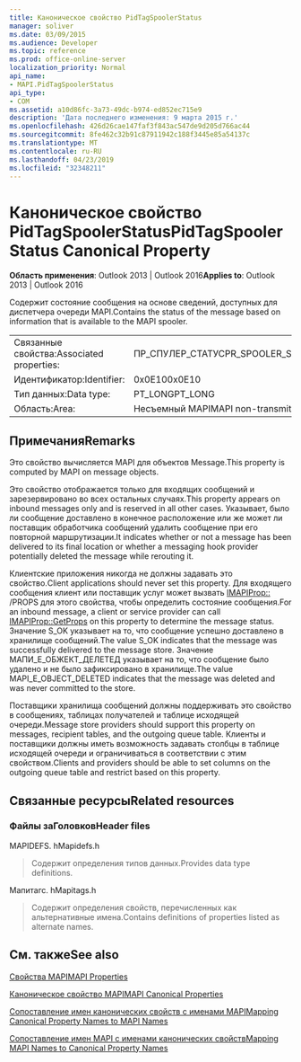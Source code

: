```yaml
---
title: Каноническое свойство PidTagSpoolerStatus
manager: soliver
ms.date: 03/09/2015
ms.audience: Developer
ms.topic: reference
ms.prod: office-online-server
localization_priority: Normal
api_name:
- MAPI.PidTagSpoolerStatus
api_type:
- COM
ms.assetid: a10d86fc-3a73-49dc-b974-ed852ec715e9
description: 'Дата последнего изменения: 9 марта 2015 г.'
ms.openlocfilehash: 426d26cae147faf3f843ac547de9d205d766ac44
ms.sourcegitcommit: 8fe462c32b91c87911942c188f3445e85a54137c
ms.translationtype: MT
ms.contentlocale: ru-RU
ms.lasthandoff: 04/23/2019
ms.locfileid: "32348211"
---
```

# <a name="pidtagspoolerstatus-canonical-property"></a><span data-ttu-id="5ac98-103">Каноническое свойство PidTagSpoolerStatus</span><span class="sxs-lookup"><span data-stu-id="5ac98-103">PidTagSpoolerStatus Canonical Property</span></span>

  
  
<span data-ttu-id="5ac98-104">**Область применения**: Outlook 2013 | Outlook 2016</span><span class="sxs-lookup"><span data-stu-id="5ac98-104">**Applies to**: Outlook 2013 | Outlook 2016</span></span> 
  
<span data-ttu-id="5ac98-105">Содержит состояние сообщения на основе сведений, доступных для диспетчера очереди MAPI.</span><span class="sxs-lookup"><span data-stu-id="5ac98-105">Contains the status of the message based on information that is available to the MAPI spooler.</span></span>
  
|||
|:-----|:-----|
|<span data-ttu-id="5ac98-106">Связанные свойства:</span><span class="sxs-lookup"><span data-stu-id="5ac98-106">Associated properties:</span></span>  <br/> |<span data-ttu-id="5ac98-107">ПР_СПУЛЕР_СТАТУС</span><span class="sxs-lookup"><span data-stu-id="5ac98-107">PR_SPOOLER_STATUS</span></span>  <br/> |
|<span data-ttu-id="5ac98-108">Идентификатор:</span><span class="sxs-lookup"><span data-stu-id="5ac98-108">Identifier:</span></span>  <br/> |<span data-ttu-id="5ac98-109">0x0E10</span><span class="sxs-lookup"><span data-stu-id="5ac98-109">0x0E10</span></span>  <br/> |
|<span data-ttu-id="5ac98-110">Тип данных:</span><span class="sxs-lookup"><span data-stu-id="5ac98-110">Data type:</span></span>  <br/> |<span data-ttu-id="5ac98-111">PT_LONG</span><span class="sxs-lookup"><span data-stu-id="5ac98-111">PT_LONG</span></span>  <br/> |
|<span data-ttu-id="5ac98-112">Область:</span><span class="sxs-lookup"><span data-stu-id="5ac98-112">Area:</span></span>  <br/> |<span data-ttu-id="5ac98-113">Несъемный MAPI</span><span class="sxs-lookup"><span data-stu-id="5ac98-113">MAPI non-transmittable</span></span>  <br/> |
   
## <a name="remarks"></a><span data-ttu-id="5ac98-114">Примечания</span><span class="sxs-lookup"><span data-stu-id="5ac98-114">Remarks</span></span>

<span data-ttu-id="5ac98-115">Это свойство вычисляется MAPI для объектов Message.</span><span class="sxs-lookup"><span data-stu-id="5ac98-115">This property is computed by MAPI on message objects.</span></span>
  
<span data-ttu-id="5ac98-116">Это свойство отображается только для входящих сообщений и зарезервировано во всех остальных случаях.</span><span class="sxs-lookup"><span data-stu-id="5ac98-116">This property appears on inbound messages only and is reserved in all other cases.</span></span> <span data-ttu-id="5ac98-117">Указывает, было ли сообщение доставлено в конечное расположение или же может ли поставщик обработчика сообщений удалить сообщение при его повторной маршрутизации.</span><span class="sxs-lookup"><span data-stu-id="5ac98-117">It indicates whether or not a message has been delivered to its final location or whether a messaging hook provider potentially deleted the message while rerouting it.</span></span>
  
<span data-ttu-id="5ac98-118">Клиентские приложения никогда не должны задавать это свойство.</span><span class="sxs-lookup"><span data-stu-id="5ac98-118">Client applications should never set this property.</span></span> <span data-ttu-id="5ac98-119">Для входящего сообщения клиент или поставщик услуг может вызвать [IMAPIProp::](imapiprop-getprops.md) /PROPS для этого свойства, чтобы определить состояние сообщения.</span><span class="sxs-lookup"><span data-stu-id="5ac98-119">For an inbound message, a client or service provider can call [IMAPIProp::GetProps](imapiprop-getprops.md) on this property to determine the message status.</span></span> <span data-ttu-id="5ac98-120">Значение S_OK указывает на то, что сообщение успешно доставлено в хранилище сообщений.</span><span class="sxs-lookup"><span data-stu-id="5ac98-120">The value S_OK indicates that the message was successfully delivered to the message store.</span></span> <span data-ttu-id="5ac98-121">Значение МАПИ_Е_ОБЖЕКТ_ДЕЛЕТЕД указывает на то, что сообщение было удалено и не было зафиксировано в хранилище.</span><span class="sxs-lookup"><span data-stu-id="5ac98-121">The value MAPI_E_OBJECT_DELETED indicates that the message was deleted and was never committed to the store.</span></span> 
  
<span data-ttu-id="5ac98-122">Поставщики хранилища сообщений должны поддерживать это свойство в сообщениях, таблицах получателей и таблице исходящей очереди.</span><span class="sxs-lookup"><span data-stu-id="5ac98-122">Message store providers should support this property on messages, recipient tables, and the outgoing queue table.</span></span> <span data-ttu-id="5ac98-123">Клиенты и поставщики должны иметь возможность задавать столбцы в таблице исходящей очереди и ограничиваться в соответствии с этим свойством.</span><span class="sxs-lookup"><span data-stu-id="5ac98-123">Clients and providers should be able to set columns on the outgoing queue table and restrict based on this property.</span></span>
  
## <a name="related-resources"></a><span data-ttu-id="5ac98-124">Связанные ресурсы</span><span class="sxs-lookup"><span data-stu-id="5ac98-124">Related resources</span></span>

### <a name="header-files"></a><span data-ttu-id="5ac98-125">Файлы заГоловков</span><span class="sxs-lookup"><span data-stu-id="5ac98-125">Header files</span></span>

<span data-ttu-id="5ac98-126">MAPIDEFS. h</span><span class="sxs-lookup"><span data-stu-id="5ac98-126">Mapidefs.h</span></span>
  
> <span data-ttu-id="5ac98-127">Содержит определения типов данных.</span><span class="sxs-lookup"><span data-stu-id="5ac98-127">Provides data type definitions.</span></span>
    
<span data-ttu-id="5ac98-128">Мапитагс. h</span><span class="sxs-lookup"><span data-stu-id="5ac98-128">Mapitags.h</span></span>
  
> <span data-ttu-id="5ac98-129">Содержит определения свойств, перечисленных как альтернативные имена.</span><span class="sxs-lookup"><span data-stu-id="5ac98-129">Contains definitions of properties listed as alternate names.</span></span>
    
## <a name="see-also"></a><span data-ttu-id="5ac98-130">См. также</span><span class="sxs-lookup"><span data-stu-id="5ac98-130">See also</span></span>



[<span data-ttu-id="5ac98-131">Свойства MAPI</span><span class="sxs-lookup"><span data-stu-id="5ac98-131">MAPI Properties</span></span>](mapi-properties.md)
  
[<span data-ttu-id="5ac98-132">Каноническое свойство MAPI</span><span class="sxs-lookup"><span data-stu-id="5ac98-132">MAPI Canonical Properties</span></span>](mapi-canonical-properties.md)
  
[<span data-ttu-id="5ac98-133">Сопоставление имен канонических свойств с именами MAPI</span><span class="sxs-lookup"><span data-stu-id="5ac98-133">Mapping Canonical Property Names to MAPI Names</span></span>](mapping-canonical-property-names-to-mapi-names.md)
  
[<span data-ttu-id="5ac98-134">Сопоставление имен MAPI с именами канонических свойств</span><span class="sxs-lookup"><span data-stu-id="5ac98-134">Mapping MAPI Names to Canonical Property Names</span></span>](mapping-mapi-names-to-canonical-property-names.md)

